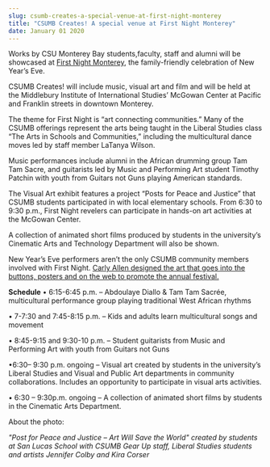 ```yaml
---
slug: csumb-creates-a-special-venue-at-first-night-monterey
title: "CSUMB Creates! A special venue at First Night Monterey"
date: January 01 2020
---
```


<p>Works by CSU Monterey Bay students,faculty, staff and alumni will be showcased at <a href="www.firstnightmonterey.org">First Night Monterey</a>, the family&#45;friendly celebration of New Year’s Eve.
</p><p>CSUMB Creates! will include music, visual art and film and will be held at the Middlebury Institute of International Studies’ McGowan Center at Pacific and Franklin streets in downtown Monterey.

The theme for First Night is “art connecting communities.” Many of the CSUMB offerings represent the arts being taught in the Liberal Studies class “The Arts in Schools and Communities,” including the multicultural dance moves led by staff member LaTanya Wilson.

Music performances include alumni in the African drumming group Tam Tam Sacre, and guitarists led by Music and Performing Art student Timothy Patchin with youth from Guitars not Guns playing American standards.

The Visual Art exhibit features a project “Posts for Peace and Justice” that CSUMB students participated in with local elementary schools. From 6:30 to 9:30 p.m., First Night revelers can participate in hands&#45;on art activities at the McGowan Center.

A collection of animated short films produced by students in the university’s Cinematic Arts and Technology Department will also be shown.

New Year’s Eve performers aren’t the only CSUMB community members involved with First Night. <a href="https://csumb.edu/news/students&#45;artwork&#45;promotes&#45;first&#45;night&#45;monterey">Carly Allen designed the art that goes into the buttons, posters and on the web to promote the annual festival.</a>

<strong>Schedule</strong>
• 6:15&#45;6:45 p.m. – Abdoulaye Diallo &amp; Tam Tam Sacrée, multicultural performance group playing traditional West African rhythms

• 7&#45;7:30 and 7:45&#45;8:15 p.m. – Kids and adults learn multicultural songs and movement

• 8:45&#45;9:15 and 9:30&#45;10 p.m. – Student guitarists from Music and Performing Art with youth from Guitars not Guns

•6:30– 9:30 p.m. ongoing – Visual art created by students in the university’s Liberal Studies and Visual and Public Art departments in community collaborations. Includes an opportunity to participate in visual arts activities.

• 6:30 – 9:30p.m. ongoing – A collection of animated short films by students in the Cinematic Arts Department.
</p><p>About the photo:
</p><p><em>"Post for Peace and Justice – Art Will Save the World" created by students at San Lucas School with CSUMB Gear Up staff, Liberal Studies students and artists Jennifer Colby and Kira Corser</em>
</p>
